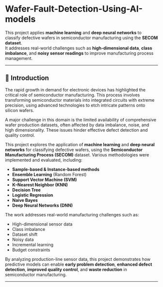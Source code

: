 # Wafer-Fault-Detection-Using-AI-models

This project applies **machine learning** and **deep neural networks** to classify defective wafers in semiconductor manufacturing using the **SECOM dataset**.  
It addresses real-world challenges such as **high-dimensional data**, **class imbalance**, and **noisy sensor readings** to improve manufacturing process management.

---

## 📖 Introduction

The rapid growth in demand for electronic devices has highlighted the critical role of semiconductor manufacturing. This process involves transforming semiconductor materials into integrated circuits with extreme precision, using advanced technologies to etch intricate patterns onto silicon wafers.

A major challenge in this domain is the limited availability of comprehensive wafer production datasets, often affected by data imbalance, noise, and high dimensionality. These issues hinder effective defect detection and quality control.

This project explores the application of **machine learning** and **deep neural networks** for classifying defective wafers, using the **Semiconductor Manufacturing Process (SECOM)** dataset. Various methodologies were implemented and evaluated, including:

- **Sample-based & Instance-based methods**
- **Ensemble Learning** (Random Forest)
- **Support Vector Machine (SVM)**
- **K–Nearest Neighbor (KNN)**
- **Decision Tree**
- **Logistic Regression**
- **Naive Bayes**
- **Deep Neural Networks (DNN)**

The work addresses real-world manufacturing challenges such as:
- High-dimensional sensor data
- Class imbalance
- Dataset shift
- Noisy data
- Incremental learning
- Budget constraints

By analyzing production-line sensor data, this project demonstrates how predictive models can enable **early problem detection**, **enhanced defect detection**, **improved quality control**, and **waste reduction** in semiconductor manufacturing.

---


